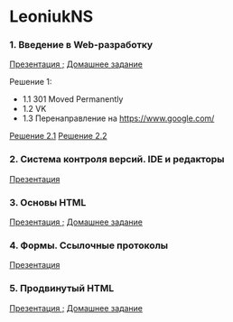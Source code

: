 # LeoniukNS

### 1. Введение в Web-разработку

[Презентация ;](https://docs.google.com/presentation/d/1zfDRP1nq9DJJbuWsHeGOGXB_qqSscd-lUq0fVfs7E0o/edit)
[Домашнее задание](https://github.com/AdukarIT/_Tasks_/blob/master/task1.pdf)

Решение 1:

- 1.1 301 Moved Permanently
- 1.2 VK
- 1.3 Перенаправление на https://www.google.com/

[Решение 2.1](https://jsfiddle.net/RainyNick/pcjmwtz6/)
[Решение 2.2](https://jsfiddle.net/RainyNick/q2p7xhbL/)

### 2. Система контроля версий. IDE и редакторы

[Презентация](https://docs.google.com/presentation/d/1M50_SoNbUufRwT_sYNnCDfVGrf48aAsivAaSQh1pKdk/edit)

### 3. Основы HTML

[Презентация ;](https://docs.google.com/presentation/d/1WgUWIp_JkCTRVB6V4jDXOt1cN694DYananXn-s5GSOg/edit)
[Домашнее задание](https://github.com/AdukarIT/_Tasks_/blob/master/HTML-bases.md)

### 4. Формы. Ссылочные протоколы

[Презентация](https://docs.google.com/presentation/d/11sfdZrM2wLuw6472JCh6ijq3uD19o1rWXlQNB0rqbOw/edit)

### 5. Продвинутый HTML

[Презентация ;](https://docs.google.com/presentation/d/1DOHVcTDGGR2L0QjvXatpW5fyryKqAgU9T7Z7doGmSlc/edit)
[Домашнее задание](https://github.com/AdukarIT/_Tasks_/blob/master/HTML-advance.md)

